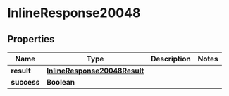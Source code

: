 # InlineResponse20048

## Properties
Name | Type | Description | Notes
------------ | ------------- | ------------- | -------------
**result** | [**InlineResponse20048Result**](InlineResponse20048Result.md) |  | 
**success** | **Boolean** |  | 

